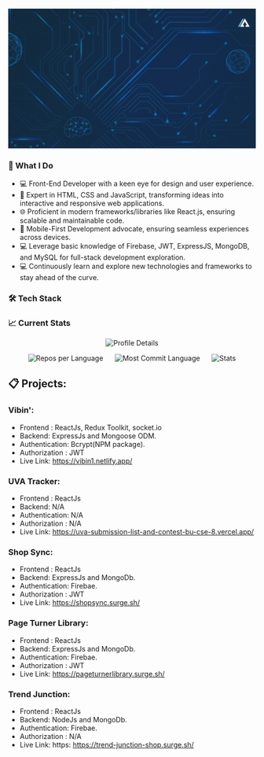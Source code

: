 ![](https://github.com/Abdullah-Al-Ovi/Abdullah-Al-Ovi/blob/main/assets/github_cover.gif)

### 🚀 What I Do

- 💻 Front-End Developer with a keen eye for design and user experience.
- 🎨 Expert in HTML, CSS and JavaScript, transforming ideas into interactive and responsive web applications.
- 🌐 Proficient in modern frameworks/libraries like React.js, ensuring scalable and maintainable code.
- 📱 Mobile-First Development advocate, ensuring seamless experiences across devices.
- 💻 Leverage basic knowledge of Firebase, JWT, ExpressJS, MongoDB, and MySQL for full-stack development exploration.
- 💻 Continuously learn and explore new technologies and frameworks to stay ahead of the curve.

### 🛠️ Tech Stack
<p align="center">
  <a>
    <imgsrc="https://skillicons.dev/icons?i=c,html,css,tailwind,javascript,react,redux,next,nodejs,express,mongodb,mysql,firebase,prisma" />
  </a>
</p>

### 📈 Current Stats

<p align="center">
  <img src="http://github-profile-summary-cards.vercel.app/api/cards/profile-details?username=Abdullah-Al-Ovi&theme=dark" alt="Profile Details">
</p>

<p align="center">
  <img src="http://github-profile-summary-cards.vercel.app/api/cards/repos-per-language?username=Abdullah-Al-Ovi&theme=dark" alt="Repos per Language">&nbsp;&nbsp;&nbsp;&nbsp;&nbsp;
  <img src="http://github-profile-summary-cards.vercel.app/api/cards/most-commit-language?username=Abdullah-Al-Ovi&theme=dark" alt="Most Commit Language">&nbsp;&nbsp;&nbsp;&nbsp;&nbsp;
  <img src="http://github-profile-summary-cards.vercel.app/api/cards/stats?username=Abdullah-Al-Ovi&theme=dark" alt="Stats">
</p>

## 📋 Projects:
### Vibin': 
  * Frontend : ReactJs, Redux Toolkit, socket.io
  * Backend: ExpressJs and Mongoose ODM.
  * Authentication: Bcrypt(NPM package).
  * Authorization : JWT
  * Live Link: https://vibin1.netlify.app/ 
### UVA Tracker: 
  * Frontend : ReactJs
  * Backend: N/A
  * Authentication: N/A
  * Authorization : N/A
  * Live Link: https://uva-submission-list-and-contest-bu-cse-8.vercel.app/
### Shop Sync: 
  * Frontend : ReactJs
  * Backend: ExpressJs and MongoDb.
  * Authentication: Firebae.
  * Authorization : JWT
  * Live Link: https://shopsync.surge.sh/
### Page Turner Library: 
  * Frontend : ReactJs
  * Backend: ExpressJs and MongoDb.
  * Authentication: Firebae.
  * Authorization : JWT
  * Live Link: https://pageturnerlibrary.surge.sh/
### Trend Junction: 
  * Frontend : ReactJs
  * Backend: NodeJs and MongoDb.
  * Authentication: Firebae.
  * Authorization : N/A
  * Live Link: https: https://trend-junction-shop.surge.sh/

    
    



